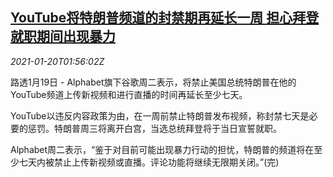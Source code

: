 <!--1611109401000-->
[YouTube将特朗普频道的封禁期再延长一周 担心拜登就职期间出现暴力](https://cn.reuters.com/article/youtube-trump-channel-0119-tues-idCNKBS29P05X)
------

<div><i>2021-01-20T01:56:02Z</i></div><p>路透1月19日 - Alphabet旗下谷歌周二表示，将禁止美国总统特朗普在他的YouTube频道上传新视频和进行直播的时间再延长至少七天。</p><p>YouTube以违反内容政策为由，在一周前禁止特朗普发布视频，称封禁七天是必要的惩罚。特朗普周三将离开白宫，当选总统拜登将于当日宣誓就职。</p><p>Alphabet周二表示，“鉴于对目前可能出现暴力行动的担忧，特朗普的频道将在至少七天内被禁止上传新视频或直播。评论功能将继续无限期关闭。”(完)</p>
